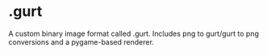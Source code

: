 # .gurt
A custom binary image format called .gurt. Includes png to gurt/gurt to png conversions and a pygame-based renderer.
